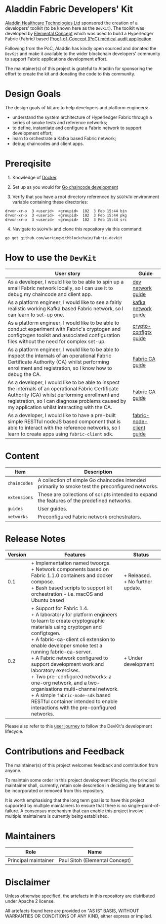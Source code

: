 # Aladdin Fabric Developers' Kit

[Aladdin Healthcare Technologies Ltd](https://aladdinid.com/) sponsored the creation of a developers' toolkit (to be known here as the `DevKit`). The toolkit was developed by [Elemental Concept](http://elementalconcept.com/) which was used to build a Hyperledger Fabric (Fabric) based [Proof-of-Concept (PoC) medical audit application](https://www.youtube.com/watch?v=vJmhwymh-eU).

Following from the PoC, Aladdin has kindly open sourced and donated the `DevKit` and make it available to the wider blockchain developers' community to support Fabric applications development effort.

The maintainer(s) of this project is grateful to Aladdin for sponsoring the effort to create the kit and donating the code to this community.

# Design Goals

The design goals of kit are to help developers and platform engineers:

* understand the system architecture of Hyperledger Fabric through a series of smoke tests and reference networks;
* to define, instantiate and configure a Fabric network to support development effort;
* learn to orchestrate a Kafka based Fabric network;
* debug chaincodes and client apps.

# Prereqisite

1. Knowledge of [Docker](https://docs.docker.com/).

2. Set up as you would for [Go chaincode development](https://github.com/workingwithblockchain/writing-go-chaincodes#setupDevEnv)

3. Verify that you have a root directory referenced by `$GOPATH` environment variable containing these directories:
```
drwxr-xr-x  3 <userid>  <groupid>  102  3 Feb 15:44 bin
drwxr-xr-x  3 <userid>  <groupid>  102  3 Feb 15:44 pkg
drwxr-xr-x  3 <userid>  <groupid>  102  3 Feb 15:44 src
```

4. Navigate to `$GOPATH` and clone this repository via this command:
```
go get github.com/workingwithblockchain/fabric-devkit
```

# How to use the `DevKit`

| User story | Guide |
| --- | --- |
| As a developer, I would like to be able to spin up a small Fabric network locally, so I can use it to debug my chaincode and client app. | [dev network guide](./guides/dev-network.md)|
| As a platform engineer, I would like to see a fairly realistic working Kafka based Fabric network, so I can learn to set-up one. | [kafka network guide](./guides/kafka-network.md) |
| As a platform engineer, I would like to be able to conduct experiment with Fabric's cryptogen and configtxgen toolkit and associated configuration files without the need for complex set-up. | [crypto-configtx guide](./guides/crypto-configtx.md) |
| As a platform engineer, I would like to be able to inspect the internals of an operational Fabric Certificate Authority (CA) whilst performing enrollment and registration, so I know how to debug the CA. | [Fabric CA guide](./guides/fabric-ca.md) |
| As a developer, I would like to be able to inspect the internals of an operational Fabric Certificate Authority (CA) whilst performing enrollment and registration, so I can diagnose problems caused by my application whilst interacting with the CA. | [Fabric CA guide](./guides/fabric-ca.md) |
| As a developer, I would like to have a pre-built simple RESTful nodeJS based component that is able to interact with the reference networks, so I learn to create apps using `fabric-client` sdk. | [fabric-node-client guide](./guides/fabric-node-client.md)|

# Content

| Item | Description |
| --- | --- |
| `chaincodes` | A collection of simple Go chaincodes intended primarily to smoke test the preconfigured networks. |
| `extensions` | These are collections of scripts intended to expand the features of the predefined networks. |
| `guides` | User guides. |
| `networks` | Preconfigured Fabric network orchestrators. |

# Release Notes

| Version | Features | Status |
| --- | --- | --- |
| 0.1 | + Implementation named twoorgs.<br> + Network components based on Fabric 1.1.0 containers and docker compose.<br> + Bash based scripts to support kit orchestration - i.e. macOS and Ubuntu based | + Released.<br> + No further update. |
| 0.2 | + Support for Fabric 1.4.<br> + A laboratory for platform engineers to learn to create cryptographic materials using cryptogen and configtxgen.<br> + A fabric-ca-client cli extension to enable developer smoke test a running fabric-ca-server.<br> + A Fabric network configured to support development work and laboratory exercises.<br> + Two pre-configured networks: a one-org network, and a two-organisations multi-channel network.<br> + A simple `fabric-node-sdk` based RESTful container intended to enable interactions with the pre-configured networks. | + Under development |

Please also refer to this [user journey](https://www.pivotaltracker.com/n/projects/2181160) to follow the DevKit's development lifecycle.

# Contributions and Feedback

The maintainer(s) of this project welcomes feedback and contribution from anyone. 

To maintain some order in this project development lifecycle, the principal maintainer shall, currently, retain sole descretion in deciding any features to be incorporated or removed from this repository. 

It is worth emphasising that the long term goal is to have this project supported by multiple maintainers to ensure that there is no single-point-of-failure. A consensus mechanism that can enable this project involve multiple maintainers is currently being established.

# Maintainers

| Role | Name |
| --- | --- |
| Principal maintainer | Paul Sitoh (Elemental Concept) |

# Disclaimer

Unless otherwise specified, the artefacts in this repository are distributed under Apache 2 license.

All artefacts found here are provided on "AS IS" BASIS, WITHOUT WARRANTIES OR CONDITIONS OF ANY KIND, either express or implied.